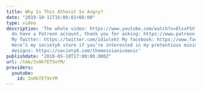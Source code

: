```yaml
---
title: Why Is This Atheist So Angry?
date: "2019-10-11T16:08:01+08:00"
type: video
description: 'The whole video: https://www.youtube.com/watch?v=8lxxFSVfokQ Yes, I
  do have a Patreon account, thank you for asking: https://www.patreon.com/themessianicmanic
  My Twitter: https://twitter.com/idiolekt My facebook: https://www.facebook.com/themessianicmanic/
  Here’s my society6 store if you’re interested in my pretentious minimalist poster
  designs: https://society6.com/themessianicmanic'
publishdate: "2018-05-18T17:00:00.000Z"
url: /tmm/3sHkfET9vYM/
providers:
  youtube:
    id: 3sHkfET9vYM
---
```

